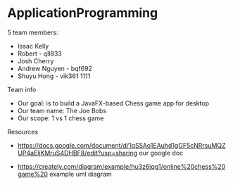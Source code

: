 # ApplicationProgramming
5 team members:
* Issac Kelly
* Robert - qll833 
* Josh Cherry 
* Andrew Nguyen - bqf692
* Shuyu Hong - vik361 1111

Team info
* Our goal: is to build a JavaFX-based Chess game app for desktop
* Our team name: The Joe Bobs
* Our scope: 1 vs 1 chess game

Resources 
* https://docs.google.com/document/d/1qS5Ao1EAuhd1gGF5cNRrsuMQZUP4aEljKMruS4DHBF8/edit?usp=sharing our google doc 

* https://creately.com/diagram/example/hu3z6jqg1/online%20chess%20game%20 example uml diagram 
